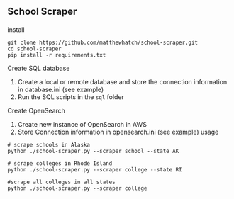 ## School Scraper
#### 

install
```
git clone https://github.com/matthewhatch/school-scraper.git
cd school-scraper
pip install -r requirements.txt
```

Create SQL database
1. Create a local or remote database and store the connection information in database.ini (see example)
2. Run the SQL scripts in the `sql` folder

Create OpenSearch
1. Create new instance of OpenSearch in AWS
2. Store Connection information in opensearch.ini (see example)
usage
```
# scrape schools in Alaska
python ./school-scraper.py --scraper school --state AK

# scrape colleges in Rhode Island
python ./school-scraper.py --scraper college --state RI

#scrape all colleges in all states
python ./school-scraper.py --scraper college
```
